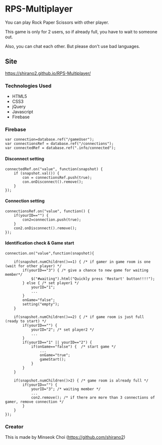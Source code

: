 # RPS-Multiplayer

You can play Rock Paper Scissors with other player.

This game is only for 2 users, so if already full, you have to wait to someone out.

Also, you can chat each other. But please don't use bad languages.

## Site
https://shirano2.github.io/RPS-Multiplayer/


### Technologies Used

* HTML5
* CSS3
* jQuery
* Javascript
* Firebase


### Firebase

```
var connection=database.ref("/gameUser");
var connectionsRef = database.ref("/connections");
var connectedRef = database.ref(".info/connected");
 ```
 
#### Disconnect setting

```
connectedRef.on("value", function(snapshot) {
    if (snapshot.val()) {
        con = connectionsRef.push(true);
        con.onDisconnect().remove();
    }
});
```

#### Connection setting

```
connectionsRef.on("value", function() {
    if(yourID=="") {
        con2=connection.push(true);
    }
    con2.onDisconnect().remove(); 
});
```


#### Identification check & Game start

```
connection.on("value",function(snapshot){

    if(snapshot.numChildren()==1) { /* if gamer in game room is one (wait for other player) */
        if(yourID=="3") { /* give a chance to new game for waiting member*/
            $("#waiting").html("Quickly press 'Restart' button!!!!");
        } else { /* set player1 */
            yourID="1";
            ...
        }
        onGame="false";
        setting("empty");
    } 
    
    if(snapshot.numChildren()==2) { /* if game room is just full (ready to start) */
        if(yourID=="") {
            yourID="2"; /* set player2 */
            ...
        } 
        if(yourID=="1" || yourID=="2") {
            if(onGame=="false") {  /* start game */
                ...
                onGame="true";
                gameStart();
            } 
        }
    }
    
    if(snapshot.numChildren()>2) { /* game room is already full */
        if(yourID=="") {
            yourID="3"; /* waiting member */
            ...
            con2.remove(); /* if there are more than 3 connections of gamer, remove connection */ 
        } 
    }
});
```


### Creator
This is made by Minseok Choi (https://github.com/shirano2)
